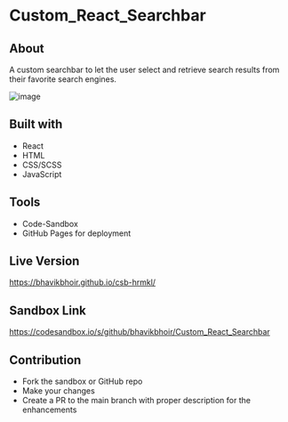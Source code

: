 # Custom_React_Searchbar

## About 

A custom searchbar to let the user select and retrieve search results from their favorite search engines.

![image](https://user-images.githubusercontent.com/43330221/121640878-1bf47000-ca54-11eb-83e0-d1b95fcb64e5.png)

## Built with

* React
* HTML
* CSS/SCSS
* JavaScript

## Tools

* Code-Sandbox
* GitHub Pages for deployment

## Live Version

https://bhavikbhoir.github.io/csb-hrmkl/

## Sandbox Link

https://codesandbox.io/s/github/bhavikbhoir/Custom_React_Searchbar
   
## Contribution

* Fork the sandbox or GitHub repo
* Make your changes
* Create a PR to the main branch with proper description for the enhancements
